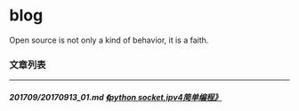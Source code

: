 # blog
Open source is not only a kind of behavior, it is a faith.
### 文章列表
---
##### 201709/20170913_01.md [《python socket,ipv4简单编程》](201709/20170913_01.md)